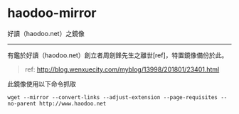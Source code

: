 # haodoo-mirror
好讀（haodoo.net）之鏡像

---

有鑑於好讀（haodoo.net）創立者周劍鋒先生之離世[ref]，特置鏡像備份於此。
> ref: http://blog.wenxuecity.com/myblog/13998/201801/23401.html

此鏡像使用以下命令抓取

```
wget --mirror --convert-links --adjust-extension --page-requisites --no-parent http://www.haodoo.net
```
